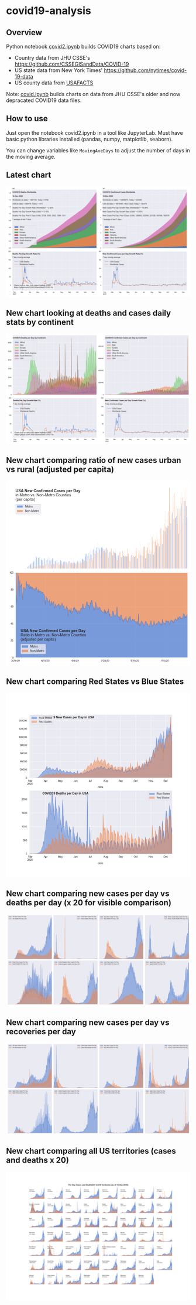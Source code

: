 # covid19-analysis

## Overview
Python notebook [covid2.ipynb](https://github.com/danlaw/covid19-analysis/blob/master/covid2.ipynb) builds COVID19 charts based on:
* Country data from JHU CSSE's https://github.com/CSSEGISandData/COVID-19
* US state data from New York Times' https://github.com/nytimes/covid-19-data
* US county data from [USAFACTS](https://usafacts.org/visualizations/coronavirus-covid-19-spread-map/)

Note: [covid.ipynb](https://github.com/danlaw/covid19-analysis/blob/master/covid.ipynb) builds charts on data from JHU CSSE's older and now depracated COVID19 data files.

## How to use
Just open the notebook covid2.ipynb in a tool like JupyterLab. Must have basic python libraries installed (pandas, numpy, matplotlib, seaborn).

You can change variables like ``MovingAveDays`` to adjust the number of days in the moving average.

## Latest chart
![Latest chart](charts/20201214-covid19-chart.png)

## New chart looking at deaths and cases daily stats by continent
![Comparison chart](charts/20201214-covid19-chart-perday.png)

## New chart comparing ratio of new cases urban vs rural (adjusted per capita)
![Urban rural per capita chart](charts/20201214-US-counties-urban-vs-rural-per-capita.png)

## New chart comparing Red States vs Blue States
![Red vs Blue chart](charts/20201214-compare-daily-red-vs-blue-states.png)

## New chart comparing new cases per day vs deaths per day (x 20 for visible comparison)
![Comparison chart](charts/20201214-comparison-chart.png)

## New chart comparing new cases per day vs recoveries per day
![Recovery chart](charts/20201214-comparison-recovery-chart.png)

## New chart comparing all US territories (cases and deaths x 20)
![Territories chart](charts/20201214-compare-US-territories.png)

